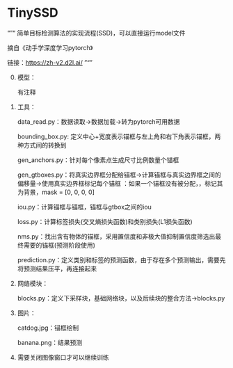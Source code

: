 # TinySSD

“”“
简单目标检测算法的实现流程(SSD)，可以直接运行model文件

摘自《动手学深度学习pytorch》

链接：https://zh-v2.d2l.ai/
”“”

0. 模型：
   
    有注释
   
1. 工具：
   
    data_read.py：数据读取->数据加载->转为pytorch可用数据
   
    bounding_box.py: 定义中心+宽度表示锚框与左上角和右下角表示锚框，两种方式间的转换到
   
    gen_anchors.py：针对每个像素点生成尺寸比例数量个锚框
   
    gen_gtboxes.py：将真实边界框分配给锚框->计算锚框与真实边界框之间的偏移量->使用真实边界框标记每个锚框
        ：如果⼀个锚框没有被分配，，标记其为背景，mask = [0, 0, 0, 0]
   
    iou.py：计算锚框与锚框，锚框与gtbox之间的iou
   
    loss.py：计算标签损失(交叉熵损失函数)和类别损失(L1损失函数)
   
    nms.py：找出含有物体的锚框，采用置信度和非极大值抑制置信度筛选出最终需要的锚框(预测阶段使用)
   
    prediction.py：定义类别和标签的预测函数，由于存在多个预测输出，需要先将预测结果压平，再连接起来
   
2. 网络模块：
   
    blocks.py：定义下采样块，基础网络块，以及后续块的整合方法->blocks.py
   
3. 图片：
   
    catdog.jpg：锚框绘制
   
    banana.png：结果预测
   
4. 需要关闭图像窗口才可以继续训练

